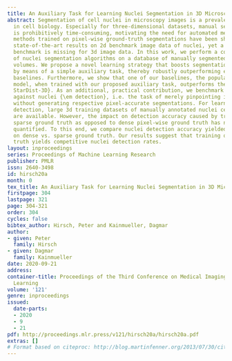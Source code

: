 ```yaml
---
title: An Auxiliary Task for Learning Nuclei Segmentation in 3D Microscopy Images
abstract: Segmentation of cell nuclei in microscopy images is a prevalent necessity
  in cell biology. Especially for three-dimensional datasets, manual segmentation
  is prohibitively time-consuming, motivating the need for automated methods. Learning-based
  methods trained on pixel-wise ground-truth segmentations have been shown to yield
  state-of-the-art results on 2d benchmark image data of nuclei, yet a respective
  benchmark is missing for 3d image data. In this work, we perform a comparative evaluation
  of nuclei segmentation algorithms on a database of manually segmented 3d light microscopy
  volumes. We propose a novel learning strategy that boosts segmentation accuracy
  by means of a simple auxiliary task, thereby robustly outperforming each of our
  baselines. Furthermore, we show that one of our baselines, the popular three-label
  model, when trained with our proposed auxiliary task, outperforms the recent {\em
  StarDist-3D}. As an additional, practical contribution, we benchmark nuclei segmentation
  against nuclei {\em detection}, i.e. the task of merely pinpointing individual nuclei
  without generating respective pixel-accurate segmentations. For learning nuclei
  detection, large 3d training datasets of manually annotated nuclei center points
  are available. However, the impact on detection accuracy caused by training on such
  sparse ground truth as opposed to dense pixel-wise ground truth has not yet been
  quantified. To this end, we compare nuclei detection accuracy yielded by training
  on dense vs. sparse ground truth. Our results suggest that training on sparse ground
  truth yields competitive nuclei detection rates.
layout: inproceedings
series: Proceedings of Machine Learning Research
publisher: PMLR
issn: 2640-3498
id: hirsch20a
month: 0
tex_title: An Auxiliary Task for Learning Nuclei Segmentation in 3D Microscopy Images
firstpage: 304
lastpage: 321
page: 304-321
order: 304
cycles: false
bibtex_author: Hirsch, Peter and Kainmueller, Dagmar
author:
- given: Peter
  family: Hirsch
- given: Dagmar
  family: Kainmueller
date: 2020-09-21
address: 
container-title: Proceedings of the Third Conference on Medical Imaging with Deep
  Learning
volume: '121'
genre: inproceedings
issued:
  date-parts:
  - 2020
  - 9
  - 21
pdf: http://proceedings.mlr.press/v121/hirsch20a/hirsch20a.pdf
extras: []
# Format based on citeproc: http://blog.martinfenner.org/2013/07/30/citeproc-yaml-for-bibliographies/
---
```


